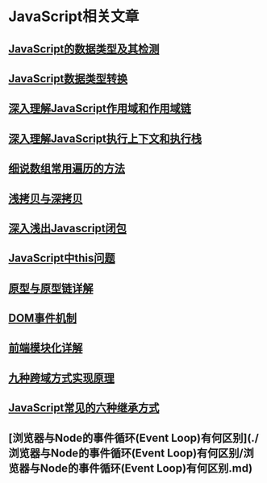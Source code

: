 # JavaScript相关文章

## [JavaScript的数据类型及其检测](./JavaScript的数据类型及其检测/JavaScript的数据类型及其检测.md)

## [JavaScript数据类型转换](./JavaScript数据类型转换/JavaScript数据类型转换.md)

## [深入理解JavaScript作用域和作用域链](./深入理解JavaScript作用域和作用域链/深入理解JavaScript作用域和作用域链.md)

## [深入理解JavaScript执行上下文和执行栈](./深入理解JavaScript执行上下文和执行栈/深入理解JavaScript执行上下文和执行栈.md)

## [细说数组常用遍历的方法](./细说数组常用遍历的方法/细说数组常用遍历的方法.md)

## [浅拷贝与深拷贝](./浅拷贝与深拷贝/浅拷贝与深拷贝.md)

## [深入浅出Javascript闭包](./深入浅出Javascript闭包/深入浅出Javascript闭包.md)

## [JavaScript中this问题](./JavaScript中this问题/JavaScript中this问题.md)

## [原型与原型链详解](./原型与原型链详解/原型与原型链详解.md)

## [DOM事件机制](./DOM事件机制/DOM事件机制.md)

## [前端模块化详解](./前端模块化详解/前端模块化详解.md)

## [九种跨域方式实现原理](./九种跨域方式实现原理/九种跨域方式实现原理.md)

## [JavaScript常见的六种继承方式](./JavaScript常见的六种继承方式/JavaScript常见的六种继承方式.md)

## [浏览器与Node的事件循环(Event Loop)有何区别](./浏览器与Node的事件循环(Event Loop)有何区别/浏览器与Node的事件循环(Event Loop)有何区别.md)
